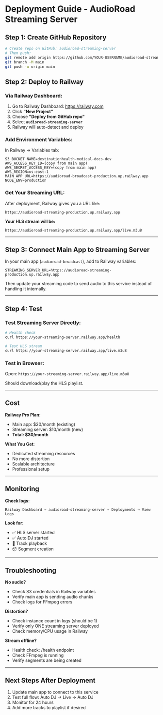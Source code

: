 # Deployment Guide - AudioRoad Streaming Server

## Step 1: Create GitHub Repository

```bash
# Create repo on GitHub: audioroad-streaming-server
# Then push:
git remote add origin https://github.com/YOUR-USERNAME/audioroad-streaming-server.git
git branch -M main
git push -u origin main
```

## Step 2: Deploy to Railway

### **Via Railway Dashboard:**

1. Go to Railway Dashboard: https://railway.com
2. Click **"New Project"**
3. Choose **"Deploy from GitHub repo"**
4. Select **`audioroad-streaming-server`**
5. Railway will auto-detect and deploy

### **Add Environment Variables:**

In Railway → Variables tab:

```
S3_BUCKET_NAME=destinationhealth-medical-docs-dev
AWS_ACCESS_KEY_ID=(copy from main app)
AWS_SECRET_ACCESS_KEY=(copy from main app)
AWS_REGION=us-east-1
MAIN_APP_URL=https://audioroad-broadcast-production.up.railway.app
NODE_ENV=production
```

### **Get Your Streaming URL:**

After deployment, Railway gives you a URL like:
```
https://audioroad-streaming-production.up.railway.app
```

**Your HLS stream will be:**
```
https://audioroad-streaming-production.up.railway.app/live.m3u8
```

---

## Step 3: Connect Main App to Streaming Server

In your main app (`audioroad-broadcast`), add to Railway variables:

```
STREAMING_SERVER_URL=https://audioroad-streaming-production.up.railway.app
```

Then update your streaming code to send audio to this service instead of handling it internally.

---

## Step 4: Test

### **Test Streaming Server Directly:**

```bash
# Health check
curl https://your-streaming-server.railway.app/health

# Test HLS stream  
curl https://your-streaming-server.railway.app/live.m3u8
```

### **Test in Browser:**

Open: `https://your-streaming-server.railway.app/live.m3u8`

Should download/play the HLS playlist.

---

## Cost

**Railway Pro Plan:**
- Main app: $20/month (existing)
- Streaming server: $10/month (new)
- **Total: $30/month**

**What You Get:**
- Dedicated streaming resources
- No more distortion
- Scalable architecture
- Professional setup

---

## Monitoring

**Check logs:**
```
Railway Dashboard → audioroad-streaming-server → Deployments → View Logs
```

**Look for:**
- ✅ HLS server started
- ✅ Auto DJ started
- 🎵 Track playback
- 📦 Segment creation

---

## Troubleshooting

**No audio?**
- Check S3 credentials in Railway variables
- Verify main app is sending audio chunks
- Check logs for FFmpeg errors

**Distortion?**
- Check instance count in logs (should be 1)
- Verify only ONE streaming server deployed
- Check memory/CPU usage in Railway

**Stream offline?**
- Health check: /health endpoint
- Check FFmpeg is running
- Verify segments are being created

---

## Next Steps After Deployment

1. Update main app to connect to this service
2. Test full flow: Auto DJ → Live → Auto DJ
3. Monitor for 24 hours
4. Add more tracks to playlist if desired


